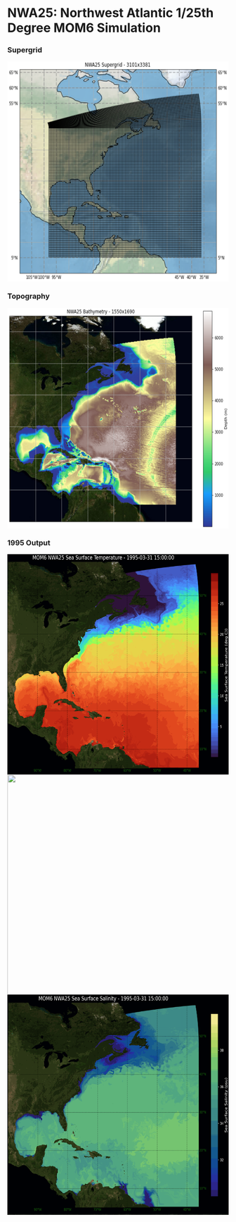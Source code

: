 # NWA25: Northwest Atlantic 1/25th Degree MOM6 Simulation

### Supergrid
<img align="center" width="600" height="500" src='./misc/images/nwa25.grid.png?raw=true'>

### Topography
<img align="center" width="600" height="500" src='./misc/images/nwa25.topo.png?raw=true'>

### 1995 Output

<img align="center" width="600" height="500" src='./misc/images/sst_1995.png?raw=true'>
<img align="center" width="600" height="500" src='./misc/images/ssh_1995.png?raw=true'>
<img align="center" width="600" height="500" src='./misc/images/sss_1995.png?raw=true'>
